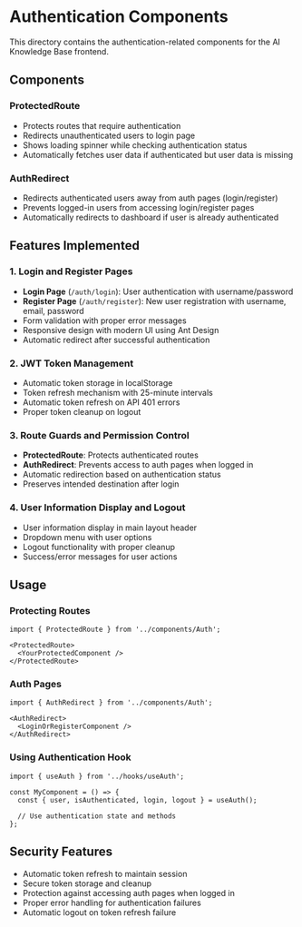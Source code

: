 # Authentication Components

This directory contains the authentication-related components for the AI Knowledge Base frontend.

## Components

### ProtectedRoute
- Protects routes that require authentication
- Redirects unauthenticated users to login page
- Shows loading spinner while checking authentication status
- Automatically fetches user data if authenticated but user data is missing

### AuthRedirect
- Redirects authenticated users away from auth pages (login/register)
- Prevents logged-in users from accessing login/register pages
- Automatically redirects to dashboard if user is already authenticated

## Features Implemented

### 1. Login and Register Pages
- **Login Page** (`/auth/login`): User authentication with username/password
- **Register Page** (`/auth/register`): New user registration with username, email, password
- Form validation with proper error messages
- Responsive design with modern UI using Ant Design
- Automatic redirect after successful authentication

### 2. JWT Token Management
- Automatic token storage in localStorage
- Token refresh mechanism with 25-minute intervals
- Automatic token refresh on API 401 errors
- Proper token cleanup on logout

### 3. Route Guards and Permission Control
- **ProtectedRoute**: Protects authenticated routes
- **AuthRedirect**: Prevents access to auth pages when logged in
- Automatic redirection based on authentication status
- Preserves intended destination after login

### 4. User Information Display and Logout
- User information display in main layout header
- Dropdown menu with user options
- Logout functionality with proper cleanup
- Success/error messages for user actions

## Usage

### Protecting Routes
```tsx
import { ProtectedRoute } from '../components/Auth';

<ProtectedRoute>
  <YourProtectedComponent />
</ProtectedRoute>
```

### Auth Pages
```tsx
import { AuthRedirect } from '../components/Auth';

<AuthRedirect>
  <LoginOrRegisterComponent />
</AuthRedirect>
```

### Using Authentication Hook
```tsx
import { useAuth } from '../hooks/useAuth';

const MyComponent = () => {
  const { user, isAuthenticated, login, logout } = useAuth();
  
  // Use authentication state and methods
};
```

## Security Features

- Automatic token refresh to maintain session
- Secure token storage and cleanup
- Protection against accessing auth pages when logged in
- Proper error handling for authentication failures
- Automatic logout on token refresh failure